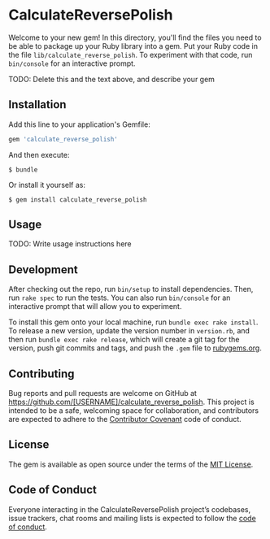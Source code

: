 # CalculateReversePolish

Welcome to your new gem! In this directory, you'll find the files you need to be able to package up your Ruby library into a gem. Put your Ruby code in the file `lib/calculate_reverse_polish`. To experiment with that code, run `bin/console` for an interactive prompt.

TODO: Delete this and the text above, and describe your gem

## Installation

Add this line to your application's Gemfile:

```ruby
gem 'calculate_reverse_polish'
```

And then execute:

    $ bundle

Or install it yourself as:

    $ gem install calculate_reverse_polish

## Usage

TODO: Write usage instructions here

## Development

After checking out the repo, run `bin/setup` to install dependencies. Then, run `rake spec` to run the tests. You can also run `bin/console` for an interactive prompt that will allow you to experiment.

To install this gem onto your local machine, run `bundle exec rake install`. To release a new version, update the version number in `version.rb`, and then run `bundle exec rake release`, which will create a git tag for the version, push git commits and tags, and push the `.gem` file to [rubygems.org](https://rubygems.org).

## Contributing

Bug reports and pull requests are welcome on GitHub at https://github.com/[USERNAME]/calculate_reverse_polish. This project is intended to be a safe, welcoming space for collaboration, and contributors are expected to adhere to the [Contributor Covenant](http://contributor-covenant.org) code of conduct.

## License

The gem is available as open source under the terms of the [MIT License](https://opensource.org/licenses/MIT).

## Code of Conduct

Everyone interacting in the CalculateReversePolish project’s codebases, issue trackers, chat rooms and mailing lists is expected to follow the [code of conduct](https://github.com/[USERNAME]/calculate_reverse_polish/blob/master/CODE_OF_CONDUCT.md).
